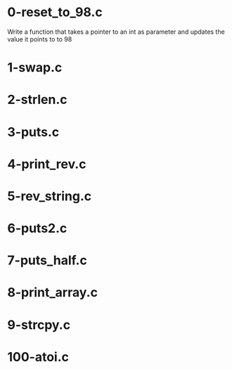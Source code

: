 # 0-reset_to_98.c
Write a function that takes a pointer to an int as parameter and updates the value it points to to 98

# 1-swap.c

# 2-strlen.c

# 3-puts.c

# 4-print_rev.c

# 5-rev_string.c

# 6-puts2.c

# 7-puts_half.c

# 8-print_array.c

# 9-strcpy.c

# 100-atoi.c


